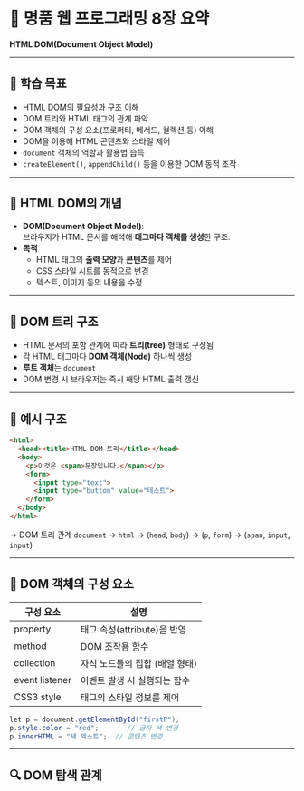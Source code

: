 # 📘 명품 웹 프로그래밍 8장 요약  
**HTML DOM(Document Object Model)**

---

## 🎯 학습 목표  
- HTML DOM의 필요성과 구조 이해  
- DOM 트리와 HTML 태그의 관계 파악  
- DOM 객체의 구성 요소(프로퍼티, 메서드, 컬렉션 등) 이해  
- DOM을 이용해 HTML 콘텐츠와 스타일 제어  
- `document` 객체의 역할과 활용법 습득  
- `createElement()`, `appendChild()` 등을 이용한 DOM 동적 조작  

---

## 🧱 HTML DOM의 개념  
- **DOM(Document Object Model)**:  
  브라우저가 HTML 문서를 해석해 **태그마다 객체를 생성**한 구조.  
- **목적**  
  - HTML 태그의 **출력 모양**과 **콘텐츠**를 제어  
  - CSS 스타일 시트를 동적으로 변경  
  - 텍스트, 이미지 등의 내용을 수정  

---

## 🌳 DOM 트리 구조  
- HTML 문서의 포함 관계에 따라 **트리(tree)** 형태로 구성됨  
- 각 HTML 태그마다 **DOM 객체(Node)** 하나씩 생성  
- **루트 객체**는 `document`  
- DOM 변경 시 브라우저는 즉시 해당 HTML 출력 갱신  

---

## 📄 예시 구조
```html
<html>
  <head><title>HTML DOM 트리</title></head>
  <body>
    <p>이것은 <span>문장입니다.</span></p>
    <form>
      <input type="text">
      <input type="button" value="테스트">
    </form>
  </body>
</html>
```
→ DOM 트리 관계
`document` → `html` → (`head`, `body`) → (`p`, `form`) → (`span`, `input`, `input`)

---

## 🧩 DOM 객체의 구성 요소
| 구성 요소 | 설명 |
|-----------|------|
| property | 태그 속성(attribute)을 반영 |
| method | DOM 조작용 함수 |
| collection | 자식 노드들의 집합 (배열 형태) |
| event listener | 이벤트 발생 시 실행되는 함수 |
| CSS3 style | 태그의 스타일 정보를 제어 |

```java script
let p = document.getElementById("firstP");
p.style.color = "red";       // 글자 색 변경
p.innerHTML = "새 텍스트";  // 콘텐츠 변경

```
---

## 🔍 DOM 탐색 관계
